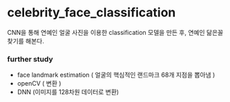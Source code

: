 # celebrity_face_classification

CNN을 통해 연예인 얼굴 사진을 이용한 classification 모델을 만든 후, 연예인 닮은꼴 찾기를 해본다.

### further study
- face landmark estimation ( 얼굴의 핵심적인 랜드마크 68개 지점을 뽑아냄 )
- openCV ( 변환 ) 
- DNN (이미지를 128차원 데이터로 변환)
